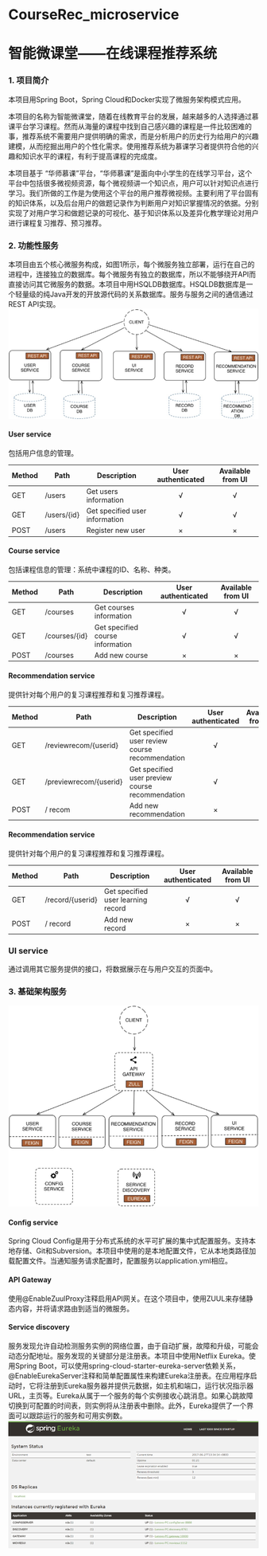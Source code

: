 # CourseRec_microservice
智能微课堂——在线课程推荐系统
===========================
### 1.	项目简介
本项目用Spring Boot，Spring Cloud和Docker实现了微服务架构模式应用。

本项目的名称为智能微课堂，随着在线教育平台的发展，越来越多的人选择通过慕课平台学习课程。然而从海量的课程中找到自己感兴趣的课程是一件比较困难的事，推荐系统不需要用户提供明确的需求，而是分析用户的历史行为给用户的兴趣建模，从而挖掘出用户的个性化需求。使用推荐系统为慕课学习者提供符合他的兴趣和知识水平的课程，有利于提高课程的完成度。

本项目基于 “华师慕课”平台，“华师慕课”是面向中小学生的在线学习平台，这个平台中包括很多微视频资源，每个微视频讲一个知识点，用户可以针对知识点进行学习。我们所做的工作是为使用这个平台的用户推荐微视频。主要利用了平台固有的知识体系，以及后台用户的做题记录作为判断用户对知识掌握情况的依据。分别实现了对用户学习和做题记录的可视化、基于知识体系以及差异化教学理论对用户进行课程复习推荐、预习推荐。


### 2.	功能性服务
本项目由五个核心微服务构成，如图1所示，每个微服务独立部署，运行在自己的进程中，连接独立的数据库。每个微服务有独立的数据库，所以不能够绕开API而直接访问其它微服务的数据。本项目中用HSQLDB数据库。HSQLDB数据库是一个轻量级的纯Java开发的开放源代码的关系数据库。服务与服务之间的通信通过REST API实现。
 ![image](https://github.com/vivalazy/CourseRec_microservice/raw/master/screenshots/pic6.png)
 
#### User service
包括用户信息的管理。

|  Method  | Path |    Description    | User authenticated | Available from UI |
| -------- |  --- | ----------------- | :-------------------: | :---------------: |
| GET |  /users |  Get users information |           √       |       √          |
| GET |  /users/{id} |  Get specified user information |          √         |       √          |
| POST |  /users |  Register new user |        ×           |         ×        |

#### Course service
包括课程信息的管理：系统中课程的ID、名称、种类。

|  Method  | Path |    Description    | User authenticated | Available from UI |
| -------- |  --- | ----------------- | :-------------------: | :---------------: |
| GET |  /courses |  Get courses information |           √       |       √          |
| GET |  /courses/{id} |  Get specified course information |          √         |       √          |
| POST |  /courses |  Add new course |        ×           |         ×        |

#### Recommendation service
提供针对每个用户的复习课程推荐和复习推荐课程。

|  Method  | Path |    Description    | User authenticated | Available from UI |
| -------- |  --- | ----------------- | :-------------------: | :---------------: |
| GET |  /reviewrecom/{userid} |  Get specified user review course recommendation |           √       |       √          |
| GET |  /previewrecom/{userid} | Get specified user preview course recommendation |          √         |       √          |
| POST |  / recom |  Add new recommendation |        ×           |         ×        |

#### Recommendation service
提供针对每个用户的复习课程推荐和复习推荐课程。

|  Method  | Path |    Description    | User authenticated | Available from UI |
| -------- |  --- | ----------------- | :-------------------: | :---------------: |
| GET |  /record/{userid} |  Get specified user learning record |           √       |       √          |
| POST |  / record |  Add new record |        ×           |         ×        |

### UI service
通过调用其它服务提供的接口，将数据展示在与用户交互的页面中。


### 3.	基础架构服务
 ![image](https://github.com/vivalazy/CourseRec_microservice/raw/master/screenshots/pic7.png)
#### Config service
Spring Cloud Config是用于分布式系统的水平可扩展的集中式配置服务。支持本地存储、Git和Subversion。本项目中使用的是本地配置文件，它从本地类路径加载配置文件。当通知服务请求配置时，配置服务以application.yml相应。

#### API Gateway
使用@EnableZuulProxy注释启用API网关。在这个项目中，使用ZUUL来存储静态内容，并将请求路由到适当的微服务。

#### Service discovery
服务发现允许自动检测服务实例的网络位置，由于自动扩展，故障和升级，可能会动态分配地址。服务发现的关键部分是注册表。本项目中使用Netflix Eureka。使用Spring Boot，可以使用spring-cloud-starter-eureka-server依赖关系，@EnableEurekaServer注释和简单配置属性来构建Eureka注册表。在应用程序启动时，它将注册到Eureka服务器并提供元数据，如主机和端口，运行状况指示器URL，主页等。Eureka从属于一个服务的每个实例接收心跳消息。如果心跳故障切换到可配置的时间表，则实例将从注册表中删除。此外，Eureka提供了一个界面可以跟踪运行的服务和可用实例数。
 ![image](https://github.com/vivalazy/CourseRec_microservice/raw/master/screenshots/pic8.png)

